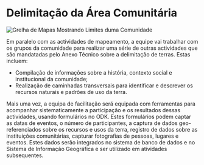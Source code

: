 # Delimitação da Área Comunitária

![Grelha de Mapas Mostrando Limites duma Comunidade](../.gitbook/assets/grid.JPG)

Em paralelo com as actividades de mapeamento, a equipe vai trabalhar com os grupos da comunidade para realizar uma série de outras actividades que são mandatadas pelo Anexo Técnico sobre a delimitação de terras. Estas incluem:

* Compilação de informações sobre a história, contexto social e institucional da comunidade;
* Realização de caminhadas transversais para identificar e descrever os recursos naturais e padrões de uso da terra.

Mais uma vez, a equipa de facilitação será equipada com ferramentas para acompanhar sistematicamente a participação e os resultados dessas actividades, usando formulários no ODK. Estes formulários podem captar as datas de eventos, o número de participantes, a captura de dados geo-referenciados sobre os recursos e usos da terra, registro de dados sobre as instituições comunitárias, capturar fotografias de pessoas, lugares e eventos. Estes dados serão integrados no sistema de banco de dados e no Sistema de Informação Geográfica e ser utilizado em atividades subsequentes.

